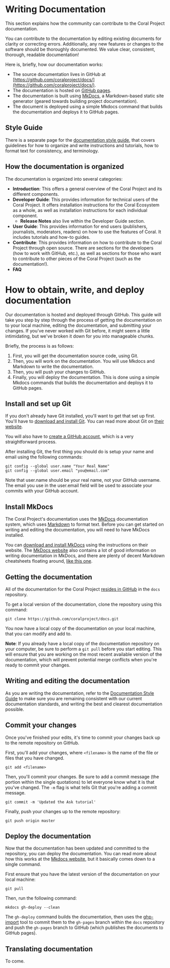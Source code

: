 # Writing Documentation

This section explains how the community can contribute to the Coral Project documentation.

You can contribute to the documentation by editing existing documents for clarity or correcting errors. Additionally, any new features or changes to the software should be thoroughly documented. We value clear, consistent, thorough, readable documentation!

Here is, briefly, how our documentation works:

* The source documentation lives in GitHub at [https://github.com/coralproject/docs/](https://github.com/coralproject/docs/).
* The documentation is hosted on [GitHub pages](https://pages.github.com/).
* The documentation is built using [MkDocs](http://www.mkdocs.org/), a Markdown-based static site generator (geared towards building project documentation).
* The document is deployed using a simple Mkdocs command that builds the documentation and deploys it to GitHub pages.

## Style Guide

There is a separate page for the [documentation style guide](style_guide), that covers guidelines for how to organize and write instructions and tutorials, how to format text for consistency, and terminology.

## How the documentation is organized

The documentation is organized into several categories:

* **Introduction**: This offers a general overview of the Coral Project and its different components.
* **Developer Guide**: This provides information for technical users of the Coral Project. It offers installation instructions for the Coral Ecosystem as a whole, as well as installation instructions for each individual component.
    * **Release Notes** also live within the Developer Guide section.
* **User Guide**: This provides information for end users (publishers, journalists, moderators, readers) on how to use the features of Coral. It includes tutorials and how-to guides.
* **Contribute**: This provides information on how to contribute to the Coral Project through open source. There are sections for the developers (how to work with GitHub, etc.), as well as sections for those who want to contribute to other pieces of the Coral Project (such as the documentation!).
* **FAQ**

# How to obtain, write, and deploy documentation

Our documentation is hosted and deployed through GitHub. This guide will take you step by step through the process of getting the documentation on to your local machine, editing the documentation, and submitting your changes. If you've never worked with Git before, it might seem a little intimidating, but we've broken it down for you into manageable chunks.

Briefly, the process is as follows:

1. First, you will get the documentation source code, using Git.
2. Then, you will work on the documentation. You will use Mkdocs and Markdown to write the documentation.
3. Then, you will push your changes to GitHub.
4. Finally, you will deploy the documentation. This is done using a simple Mkdocs commands that builds the documentation and deploys it to GitHub pages.

## Install and set up Git

If you don't already have Git installed, you'll want to get that set up first. You'll have to [download and install Git](https://git-scm.com/download). You can read more about Git on [their website](https://git-scm.com/).

You will also have to [create a GitHub account](https://help.github.com/articles/signing-up-for-a-new-github-account/), which is a very straightforward process.

After installing Git, the first thing you should do is setup your name and email using the following commands:
```
git config --global user.name "Your Real Name"
git config --global user.email "you@email.com"
```
Note that user.name should be your real name, not your GitHub username. The email you use in the user.email field will be used to associate your commits with your GitHub account.

## Install MkDocs

The Coral Project's documentation uses the [MkDocs](http://www.mkdocs.org/) documentation system, which uses [Markdown](http://daringfireball.net/projects/markdown/) to format text. Before you can get started on writing and editing the documentation, you will need to have MkDocs installed.

You can [download and install MkDocs](http://www.mkdocs.org/#installation) using the instructions on their website. The [MkDocs website](http://www.mkdocs.org/) also contains a lot of good information on writing documentation in MkDocs, and there are plenty of decent Markdown cheatsheets floating around, [like this one](https://github.com/adam-p/markdown-here/wiki/Markdown-Cheatsheet).

## Getting the documentation

All of the documentation for the Coral Project [resides in GitHub](https://github.com/coralproject/docs) in the `docs` repository.

To get a local version of the documentation, clone the repository using this command:

```
git clone https://github.com/coralproject/docs.git
```

You now have a local copy of the documentation on your local machine, that you can modify and add to.

**Note**: If you already have a local copy of the documentation repository on your computer, be sure to perform a `git pull` before you start editing. This will ensure that you are working on the most recent available version of the documentation, which will prevent potential merge conflicts when you're ready to commit your changes.

## Writing and editing the documentation

As you are writing the documentation, refer to the [Documentation Style Guide](style_guide) to make sure you are remaining consistent with our current documentation standards, and writing the best and clearest documentation possible.

## Commit your changes

Once you've finished your edits, it's time to commit your changes back up to the remote repository on GitHub.

First, you'll add your changes, where `<filename>` is the name of the file or files that you have changed.
```
git add <filename>
```

Then, you'll commit your changes. Be sure to add a commit message (the portion within the single quotations) to let everyone know what it is that you've changed. The `-m` flag is what tells Git that you're adding a commit message.
```
git commit -m 'Updated the Ask tutorial'
```

Finally, push your changes up to the remote repository:
```
git push origin master
```

## Deploy the documentation

Now that the documentation has been updated and committed to the repository, you can deploy the documentation. You can read more about how this works at the [Mkdocs website](http://www.mkdocs.org/user-guide/deploying-your-docs/), but it basically comes down to a single command.

First ensure that you have the latest version of the documentation on your local machine:
```
git pull
```

Then, run the following command:
```
mkdocs gh-deploy --clean
```

The `gh-deploy` command builds the documentation, then uses the [ghp-import](https://github.com/davisp/ghp-import) tool to commit them to the `gh-pages` branch within the `docs` repository and push the `gh-pages` branch to GitHub (which publishes the documents to GitHub pages).

## Translating documentation

To come.
